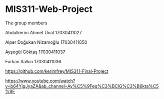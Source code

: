 # MIS311-Web-Project

The group members

Abdulkerim Ahmet Ünal 17030411027

Alper Doğukan Nizamoğlu 17030411050

Ayşegül Göktaş 17030411037

Furkan Salkın 17030411036

https://github.com/kerimfrey/MIS311-Final-Project

https://www.youtube.com/watch?v=b64YjqJyaZA&ab_channel=Ay%C5%9Feg%C3%BClG%C3%B6kta%C5%9F
